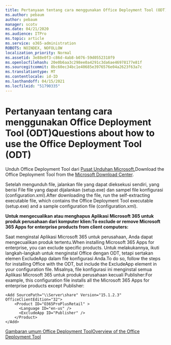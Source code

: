 ```yaml
---
title: Pertanyaan tentang cara menggunakan Office Deployment Tool (ODT)
ms.author: pebaum
author: pebaum
manager: scotv
ms.date: 04/21/2020
ms.audience: ITPro
ms.topic: article
ms.service: o365-administration
ROBOTS: NOINDEX, NOFOLLOW
localization_priority: Normal
ms.assetid: 3e88e0f3-c86d-4ab8-b076-59d0552318f9
ms.openlocfilehash: 20e0b6aa3c298ee0a4291c3da6ae46978177e81f
ms.sourcegitcommit: 8bc60ec34bc1e40685e3976576e04a2623f63a7c
ms.translationtype: MT
ms.contentlocale: id-ID
ms.lasthandoff: 04/15/2021
ms.locfileid: "51790335"
---
```

# <a name="questions-about-how-to-use-the-office-deployment-tool-odt"></a><span data-ttu-id="0e1f4-102">Pertanyaan tentang cara menggunakan Office Deployment Tool (ODT)</span><span class="sxs-lookup"><span data-stu-id="0e1f4-102">Questions about how to use the Office Deployment Tool (ODT)</span></span>

<span data-ttu-id="0e1f4-103">Unduh Office Deployment Tool dari [Pusat Unduhan Microsoft.](https://go.microsoft.com/fwlink/p/?LinkID=626065)</span><span class="sxs-lookup"><span data-stu-id="0e1f4-103">Download the Office Deployment Tool from the [Microsoft Download Center](https://go.microsoft.com/fwlink/p/?LinkID=626065).</span></span>
  
<span data-ttu-id="0e1f4-104">Setelah mengunduh file, jalankan file yang dapat dieksekusi sendiri, yang berisi File file yang dapat dijalankan (setup.exe) dan sampel file konfigurasi (configuration.xml).</span><span class="sxs-lookup"><span data-stu-id="0e1f4-104">After downloading the file, run the self-extracting executable file, which contains the Office Deployment Tool executable (setup.exe) and a sample configuration file (configuration.xml).</span></span>
  
 <span data-ttu-id="0e1f4-105">**Untuk mengecualikan atau menghapus Aplikasi Microsoft 365 untuk produk perusahaan dari komputer klien:**</span><span class="sxs-lookup"><span data-stu-id="0e1f4-105">**To exclude or remove Microsoft 365 Apps for enterprise products from client computers:**</span></span>
  
<span data-ttu-id="0e1f4-106">Saat menginstal Aplikasi Microsoft 365 untuk perusahaan, Anda dapat mengecualikan produk tertentu.</span><span class="sxs-lookup"><span data-stu-id="0e1f4-106">When installing Microsoft 365 Apps for enterprise, you can exclude specific products.</span></span> <span data-ttu-id="0e1f4-107">Untuk melakukannya, ikuti langkah-langkah untuk menginstal Office dengan ODT, tetapi sertakan elemen ExcludeApp dalam file konfigurasi Anda.</span><span class="sxs-lookup"><span data-stu-id="0e1f4-107">To do so, follow the steps for installing Office with the ODT, but include the ExcludeApp element in your configuration file.</span></span> <span data-ttu-id="0e1f4-108">Misalnya, file konfigurasi ini menginstal semua Aplikasi Microsoft 365 untuk produk perusahaan kecuali Publisher:</span><span class="sxs-lookup"><span data-stu-id="0e1f4-108">For example, this configuration file installs all the Microsoft 365 Apps for enterprise products except Publisher:</span></span>
  
```
<Add SourcePath="\\Server\share" Version="15.1.2.3" OfficeClientEdition="32">
    <Product ID="O365ProPlusRetail" >
      <Language ID="en-us" />
      <ExcludeApp ID="Publisher" />
    </Product>
</Add>
```

[<span data-ttu-id="0e1f4-109">Gambaran umum Office Deployment Tool</span><span class="sxs-lookup"><span data-stu-id="0e1f4-109">Overview of the Office Deployment Tool</span></span>](https://docs.microsoft.com/deployoffice/overview-office-deployment-tool)
  

